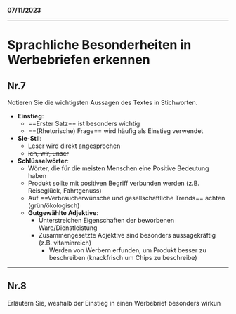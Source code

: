 **07/11/2023**
___
# Sprachliche Besonderheiten in Werbebriefen erkennen
## Nr.7
Notieren Sie die wichtigsten Aussagen des Textes in Stichworten.
- **Einstieg**:
	- ==Erster Satz== ist besonders wichtig
	- ==(Rhetorische) Frage== wird häufig als Einstieg verwendet
- **Sie-Stil**:
	- Leser wird direkt angesprochen
	- ~~ich, wir, unser~~
- **Schlüsselwörter**:
	- Wörter, die für die meisten Menschen eine Positive Bedeutung haben
	- Produkt sollte mit positiven Begriff verbunden werden (z.B. Reiseglück, Fahrtgenuss)
	- Auf ==Verbraucherwünsche und gesellschaftliche Trends== achten (grün/ökologisch)
	- **Gutgewählte Adjektive**:
		- Unterstreichen Eigenschaften der beworbenen Ware/Dienstleistung
		- Zusammengesetzte Adjektive sind besonders aussagekräftig (z.B. vitaminreich)
			- Werden von Werbern erfunden, um Produkt besser zu beschreiben (knackfrisch um Chips zu beschreibe)
___
## Nr.8
Erläutern Sie, weshalb der Einstieg in einen Werbebrief besonders wirkun